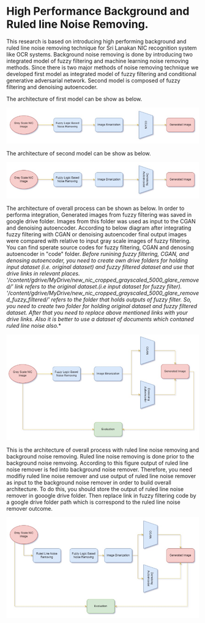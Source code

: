 # High Performance Background and Ruled line Noise Removing.

<!-- <p align="center"> -->
  
<dt>
This research is based on introducing high performing background and ruled line noise removing technique for Sri Lanakan NIC recognition system like OCR systems. Background noise removing is done by introducing two integrated model of fuzzy filtering and machine learning noise removing methods. Since there is two major methods of noise removing technique we developed first model as integrated model of fuzzy filtering and conditional generative adversarial network. Second model  is composed of fuzzy filtering and denoising autoencoder.
</dt> 
<!-- </p> -->

The architecture of first model can be show as below.

![This is an image](images/Model_1.jpg)

The architecture of second model can be show as below.


![This is an image](images/Model_2.jpg)


The architecture of overall process can be shown as below. In order to performa integration, Generated images from fuzzy filtering was saved in google drive folder. Images from this folder was used as input to the CGAN and denoising autoencoder. According to below diagram after integrating fuzzy filtering with CGAN or denoising autoencoder final output images were compared with relative to input gray scale images of fuzzy filtering. You can find sperate source codes for fuzzy filtering, CGAN and denosing autoencoder in "code" folder. **Before runining fuzzy filtering, CGAN, and denosing autoencoder, you need to create own drive folders for holding input  dataset (i.e. original dataset) and fuzzy filtered dataset and use that drive links in relevant places. '/content/gdrive/MyDrive/new_nic_cropped_grayscaled_5000_glare_removed/' link refers to the original dataset.(i.e input dataset for fuzzy filter). '/content/gdrive/MyDrive/new_nic_cropped_grayscaled_5000_glare_removed_fuzzy_filtered/' refers to the folder that holds outputs of fuzzy filter. So, you need to create two folder for holding original dataset and fuzzy filtered dataset. After that you need to replace above mentioned links with your drive links*. Also it is better to use a dataset of documents which contaned ruled line noise also.**

![This is an image](images/overall_background_noise_removing.jpg)

This is the architecture of overall process with ruled line noise removing and background noise removing. Ruled line noise removing is done prior to the background noise remvoing. According to this figure output of ruled line noise remover is fed into background noise remover. Therefore, you need modifiy ruled line noise remover and use output of ruled line noise remover as input to the background noise remover in order to build overall architecture. To do this, you should store the output of ruled line noise remover in gooogle drive folder. Then replace link in fuzzy filtering code by a google drive folder path which is correspond to the ruled line noise remover outcome.

![This is an image](images/overall.jpg)
